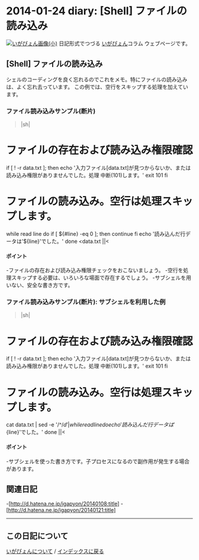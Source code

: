 2014-01-24 diary: [Shell] ファイルの読み込み
=====================================================================================================
[![いがぴょん画像(小)](https://igapyon.github.io/diary/images/iga200306s.jpg "いがぴょん")](https://igapyon.github.io/diary/memo/memoigapyon.html) 日記形式でつづる [いがぴょん](https://igapyon.github.io/diary/memo/memoigapyon.html)コラム ウェブページです。

## [Shell] ファイルの読み込み

シェルのコーディングを良く忘れるのでこれをメモ。特にファイルの読み込みは、よく忘れ去っています。
この例では、空行をスキップする処理を加えています。

### ファイル読み込みサンプル(断片)

>|sh|
# ファイルの存在および読み込み権限確認
if [ ! -r data.txt ]; then
  echo '入力ファイル[data.txt]が見つからないか、または読み込み権限がありませんでした。処理
中断(101)します。'
  exit 101
fi

# ファイルの読み込み。空行は処理スキップします。
while read line
do
  if [ ${#line} -eq 0 ]; then
    continue
  fi
  echo '読み込んだ行データは'${line}'でした。'
done <data.txt
||<

#### ポイント

-ファイルの存在および読み込み権限チェックをおこないましょう。
-空行を処理スキップする必要は、いろいろな場面で存在するでしょう。
-サブシェルを用いない、安全な書き方です。


### ファイル読み込みサンプル(断片): サブシェルを利用した例

>|sh|
# ファイルの存在および読み込み権限確認
if [ ! -r data.txt ]; then
  echo '入力ファイル[data.txt]が見つからないか、または読み込み権限がありませんでした。処理
中断(101)します。'
  exit 101
fi

# ファイルの読み込み。空行は処理スキップします。
cat data.txt | sed -e '/^$/d' | while read line
do
  echo '読み込んだ行データは'${line}'でした。'
done
||<

#### ポイント

-サブシェルを使った書き方です。子プロセスになるので副作用が発生する場合があります。


## 関連日記

-[http://d.hatena.ne.jp/igapyon/20140108:title]
-[http://d.hatena.ne.jp/igapyon/20140121:title]


----------------------------------------------------------------------------------------------------

## この日記について
[いがぴょんについて](http://www.igapyon.jp/igapyon/diary/memo/memoigapyon.html) / [インデックスに戻る](https://igapyon.github.io/diary/idxall.html)
